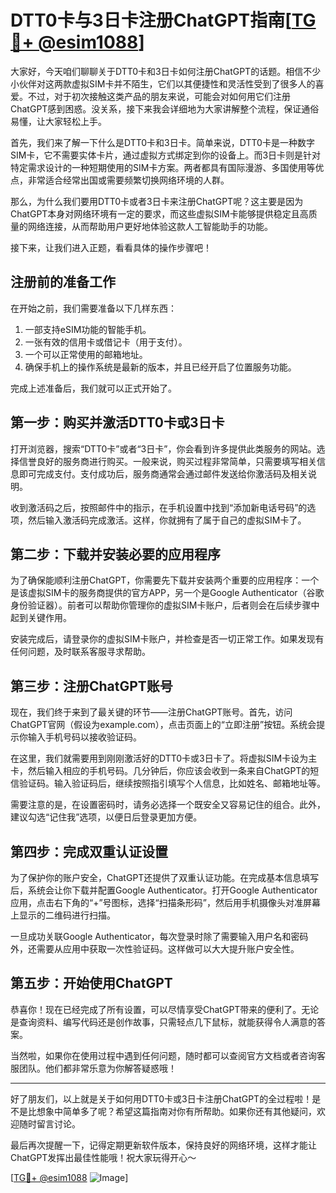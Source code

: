 # DTT0卡与3日卡注册ChatGPT指南[[TG💪+ @esim1088](https://t.me/s/esim1088)]

大家好，今天咱们聊聊关于DTT0卡和3日卡如何注册ChatGPT的话题。相信不少小伙伴对这两款虚拟SIM卡并不陌生，它们以其便捷性和灵活性受到了很多人的喜爱。不过，对于初次接触这类产品的朋友来说，可能会对如何用它们注册ChatGPT感到困惑。没关系，接下来我会详细地为大家讲解整个流程，保证通俗易懂，让大家轻松上手。

首先，我们来了解一下什么是DTT0卡和3日卡。简单来说，DTT0卡是一种数字SIM卡，它不需要实体卡片，通过虚拟方式绑定到你的设备上。而3日卡则是针对特定需求设计的一种短期使用的SIM卡方案。两者都具有国际漫游、多国使用等优点，非常适合经常出国或需要频繁切换网络环境的人群。

那么，为什么我们要用DTT0卡或者3日卡来注册ChatGPT呢？这主要是因为ChatGPT本身对网络环境有一定的要求，而这些虚拟SIM卡能够提供稳定且高质量的网络连接，从而帮助用户更好地体验这款人工智能助手的功能。

接下来，让我们进入正题，看看具体的操作步骤吧！

## 注册前的准备工作

在开始之前，我们需要准备以下几样东西：
1. 一部支持eSIM功能的智能手机。
2. 一张有效的信用卡或借记卡（用于支付）。
3. 一个可以正常使用的邮箱地址。
4. 确保手机上的操作系统是最新的版本，并且已经开启了位置服务功能。

完成上述准备后，我们就可以正式开始了。

## 第一步：购买并激活DTT0卡或3日卡

打开浏览器，搜索“DTT0卡”或者“3日卡”，你会看到许多提供此类服务的网站。选择信誉良好的服务商进行购买。一般来说，购买过程非常简单，只需要填写相关信息即可完成支付。支付成功后，服务商通常会通过邮件发送给你激活码及相关说明。

收到激活码之后，按照邮件中的指示，在手机设置中找到“添加新电话号码”的选项，然后输入激活码完成激活。这样，你就拥有了属于自己的虚拟SIM卡了。

## 第二步：下载并安装必要的应用程序

为了确保能顺利注册ChatGPT，你需要先下载并安装两个重要的应用程序：一个是该虚拟SIM卡的服务商提供的官方APP，另一个是Google Authenticator（谷歌身份验证器）。前者可以帮助你管理你的虚拟SIM卡账户，后者则会在后续步骤中起到关键作用。

安装完成后，请登录你的虚拟SIM卡账户，并检查是否一切正常工作。如果发现有任何问题，及时联系客服寻求帮助。

## 第三步：注册ChatGPT账号

现在，我们终于来到了最关键的环节——注册ChatGPT账号。首先，访问ChatGPT官网（假设为example.com），点击页面上的“立即注册”按钮。系统会提示你输入手机号码以接收验证码。

在这里，我们就需要用到刚刚激活好的DTT0卡或3日卡了。将虚拟SIM卡设为主卡，然后输入相应的手机号码。几分钟后，你应该会收到一条来自ChatGPT的短信验证码。输入验证码后，继续按照指引填写个人信息，比如姓名、邮箱地址等。

需要注意的是，在设置密码时，请务必选择一个既安全又容易记住的组合。此外，建议勾选“记住我”选项，以便日后登录更加方便。

## 第四步：完成双重认证设置

为了保护你的账户安全，ChatGPT还提供了双重认证功能。在完成基本信息填写后，系统会让你下载并配置Google Authenticator。打开Google Authenticator应用，点击右下角的“+”号图标，选择“扫描条形码”，然后用手机摄像头对准屏幕上显示的二维码进行扫描。

一旦成功关联Google Authenticator，每次登录时除了需要输入用户名和密码外，还需要从应用中获取一次性验证码。这样做可以大大提升账户安全性。

## 第五步：开始使用ChatGPT

恭喜你！现在已经完成了所有设置，可以尽情享受ChatGPT带来的便利了。无论是查询资料、编写代码还是创作故事，只需轻点几下鼠标，就能获得令人满意的答案。

当然啦，如果你在使用过程中遇到任何问题，随时都可以查阅官方文档或者咨询客服团队。他们都非常乐意为你解答疑惑哦！

---

好了朋友们，以上就是关于如何用DTT0卡或3日卡注册ChatGPT的全过程啦！是不是比想象中简单多了呢？希望这篇指南对你有所帮助。如果你还有其他疑问，欢迎随时留言讨论。

最后再次提醒一下，记得定期更新软件版本，保持良好的网络环境，这样才能让ChatGPT发挥出最佳性能哦！祝大家玩得开心～

[[TG💪+ @esim1088](https://t.me/s/esim1088) ![Image](https://i.postimg.cc/4NQfJmqS/Snipaste-2025-05-13-00-14-12.png)]